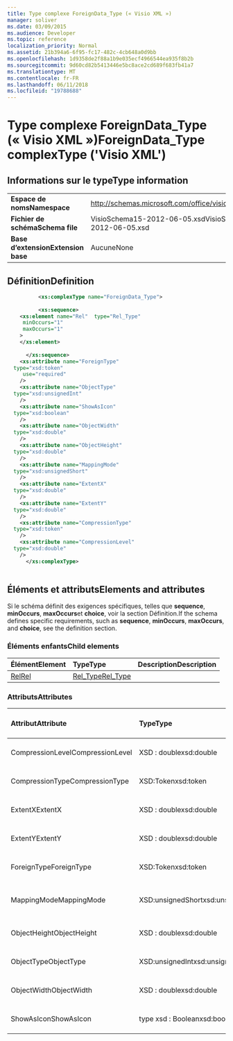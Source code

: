 ```yaml
---
title: Type complexe ForeignData_Type (« Visio XML »)
manager: soliver
ms.date: 03/09/2015
ms.audience: Developer
ms.topic: reference
localization_priority: Normal
ms.assetid: 21b394a6-6f95-fc17-482c-4cb648a0d9bb
ms.openlocfilehash: 1d9358de2f88a1b9e035ecf4966544ea935f8b2b
ms.sourcegitcommit: 9d60cd82b5413446e5bc8ace2cd689f683fb41a7
ms.translationtype: MT
ms.contentlocale: fr-FR
ms.lasthandoff: 06/11/2018
ms.locfileid: "19788688"
---
```

# <a name="foreigndatatype-complextype-visio-xml"></a><span data-ttu-id="c919e-102">Type complexe ForeignData_Type (« Visio XML »)</span><span class="sxs-lookup"><span data-stu-id="c919e-102">ForeignData_Type complexType ('Visio XML')</span></span>

## <a name="type-information"></a><span data-ttu-id="c919e-103">Informations sur le type</span><span class="sxs-lookup"><span data-stu-id="c919e-103">Type information</span></span>

|||
|:-----|:-----|
|<span data-ttu-id="c919e-104">**Espace de noms**</span><span class="sxs-lookup"><span data-stu-id="c919e-104">**Namespace**</span></span> <br/> |http://schemas.microsoft.com/office/visio/2011/1/core  <br/> |
|<span data-ttu-id="c919e-105">**Fichier de schéma**</span><span class="sxs-lookup"><span data-stu-id="c919e-105">**Schema file**</span></span> <br/> |<span data-ttu-id="c919e-106">VisioSchema15-2012-06-05.xsd</span><span class="sxs-lookup"><span data-stu-id="c919e-106">VisioSchema15-2012-06-05.xsd</span></span>  <br/> |
|<span data-ttu-id="c919e-107">**Base d’extension**</span><span class="sxs-lookup"><span data-stu-id="c919e-107">**Extension base**</span></span> <br/> |<span data-ttu-id="c919e-108">Aucune</span><span class="sxs-lookup"><span data-stu-id="c919e-108">None</span></span>  <br/> |
   
## <a name="definition"></a><span data-ttu-id="c919e-109">Définition</span><span class="sxs-lookup"><span data-stu-id="c919e-109">Definition</span></span>

```XML
          <xs:complexType name="ForeignData_Type">
          
          <xs:sequence>
    <xs:element name="Rel"  type="Rel_Type"
     minOccurs="1"
     maxOccurs="1"
    >
    </xs:element>
    
      </xs:sequence>
    <xs:attribute name="ForeignType"
  type="xsd:token"
     use="required"
    />
    <xs:attribute name="ObjectType"
  type="xsd:unsignedInt"
    />
    <xs:attribute name="ShowAsIcon"
  type="xsd:boolean"
    />
    <xs:attribute name="ObjectWidth"
  type="xsd:double"
    />
    <xs:attribute name="ObjectHeight"
  type="xsd:double"
    />
    <xs:attribute name="MappingMode"
  type="xsd:unsignedShort"
    />
    <xs:attribute name="ExtentX"
  type="xsd:double"
    />
    <xs:attribute name="ExtentY"
  type="xsd:double"
    />
    <xs:attribute name="CompressionType"
  type="xsd:token"
    />
    <xs:attribute name="CompressionLevel"
  type="xsd:double"
    />
      </xs:complexType>
      
```

## <a name="elements-and-attributes"></a><span data-ttu-id="c919e-110">Éléments et attributs</span><span class="sxs-lookup"><span data-stu-id="c919e-110">Elements and attributes</span></span>

<span data-ttu-id="c919e-111">Si le schéma définit des exigences spécifiques, telles que **sequence**, **minOccurs**, **maxOccurs**et **choice**, voir la section Définition.</span><span class="sxs-lookup"><span data-stu-id="c919e-111">If the schema defines specific requirements, such as **sequence**, **minOccurs**, **maxOccurs**, and **choice**, see the definition section.</span></span> 
  
### <a name="child-elements"></a><span data-ttu-id="c919e-112">Éléments enfants</span><span class="sxs-lookup"><span data-stu-id="c919e-112">Child elements</span></span>

|<span data-ttu-id="c919e-113">**Élément**</span><span class="sxs-lookup"><span data-stu-id="c919e-113">**Element**</span></span>|<span data-ttu-id="c919e-114">**Type**</span><span class="sxs-lookup"><span data-stu-id="c919e-114">**Type**</span></span>|<span data-ttu-id="c919e-115">**Description**</span><span class="sxs-lookup"><span data-stu-id="c919e-115">**Description**</span></span>|
|:-----|:-----|:-----|
|[<span data-ttu-id="c919e-116">Rel</span><span class="sxs-lookup"><span data-stu-id="c919e-116">Rel</span></span>](rel-element-foreigndata_type-complextypevisio-xml.md) <br/> |[<span data-ttu-id="c919e-117">Rel_Type</span><span class="sxs-lookup"><span data-stu-id="c919e-117">Rel_Type</span></span>](rel_type-complextypevisio-xml.md) <br/> ||
   
### <a name="attributes"></a><span data-ttu-id="c919e-118">Attributs</span><span class="sxs-lookup"><span data-stu-id="c919e-118">Attributes</span></span>

|<span data-ttu-id="c919e-119">**Attribut**</span><span class="sxs-lookup"><span data-stu-id="c919e-119">**Attribute**</span></span>|<span data-ttu-id="c919e-120">**Type**</span><span class="sxs-lookup"><span data-stu-id="c919e-120">**Type**</span></span>|<span data-ttu-id="c919e-121">**Obligatoire**</span><span class="sxs-lookup"><span data-stu-id="c919e-121">**Required**</span></span>|<span data-ttu-id="c919e-122">**Description**</span><span class="sxs-lookup"><span data-stu-id="c919e-122">**Description**</span></span>|<span data-ttu-id="c919e-123">**Valeurs possibles**</span><span class="sxs-lookup"><span data-stu-id="c919e-123">**Possible values**</span></span>|
|:-----|:-----|:-----|:-----|:-----|
|<span data-ttu-id="c919e-124">CompressionLevel</span><span class="sxs-lookup"><span data-stu-id="c919e-124">CompressionLevel</span></span>  <br/> |<span data-ttu-id="c919e-125">XSD : double</span><span class="sxs-lookup"><span data-stu-id="c919e-125">xsd:double</span></span>  <br/> |<span data-ttu-id="c919e-126">facultatif</span><span class="sxs-lookup"><span data-stu-id="c919e-126">optional</span></span>  <br/> ||<span data-ttu-id="c919e-127">Valeurs du type xsd : double.</span><span class="sxs-lookup"><span data-stu-id="c919e-127">Values of the xsd:double type.</span></span>  <br/> |
|<span data-ttu-id="c919e-128">CompressionType</span><span class="sxs-lookup"><span data-stu-id="c919e-128">CompressionType</span></span>  <br/> |<span data-ttu-id="c919e-129">XSD:Token</span><span class="sxs-lookup"><span data-stu-id="c919e-129">xsd:token</span></span>  <br/> |<span data-ttu-id="c919e-130">facultatif</span><span class="sxs-lookup"><span data-stu-id="c919e-130">optional</span></span>  <br/> ||<span data-ttu-id="c919e-131">Valeurs du type xsd:token.</span><span class="sxs-lookup"><span data-stu-id="c919e-131">Values of the xsd:token type.</span></span>  <br/> |
|<span data-ttu-id="c919e-132">ExtentX</span><span class="sxs-lookup"><span data-stu-id="c919e-132">ExtentX</span></span>  <br/> |<span data-ttu-id="c919e-133">XSD : double</span><span class="sxs-lookup"><span data-stu-id="c919e-133">xsd:double</span></span>  <br/> |<span data-ttu-id="c919e-134">facultatif</span><span class="sxs-lookup"><span data-stu-id="c919e-134">optional</span></span>  <br/> ||<span data-ttu-id="c919e-135">Valeurs du type xsd : double.</span><span class="sxs-lookup"><span data-stu-id="c919e-135">Values of the xsd:double type.</span></span>  <br/> |
|<span data-ttu-id="c919e-136">ExtentY</span><span class="sxs-lookup"><span data-stu-id="c919e-136">ExtentY</span></span>  <br/> |<span data-ttu-id="c919e-137">XSD : double</span><span class="sxs-lookup"><span data-stu-id="c919e-137">xsd:double</span></span>  <br/> |<span data-ttu-id="c919e-138">facultatif</span><span class="sxs-lookup"><span data-stu-id="c919e-138">optional</span></span>  <br/> ||<span data-ttu-id="c919e-139">Valeurs du type xsd : double.</span><span class="sxs-lookup"><span data-stu-id="c919e-139">Values of the xsd:double type.</span></span>  <br/> |
|<span data-ttu-id="c919e-140">ForeignType</span><span class="sxs-lookup"><span data-stu-id="c919e-140">ForeignType</span></span>  <br/> |<span data-ttu-id="c919e-141">XSD:Token</span><span class="sxs-lookup"><span data-stu-id="c919e-141">xsd:token</span></span>  <br/> |<span data-ttu-id="c919e-142">obligatoire</span><span class="sxs-lookup"><span data-stu-id="c919e-142">required</span></span>  <br/> ||<span data-ttu-id="c919e-143">Valeurs du type xsd:token.</span><span class="sxs-lookup"><span data-stu-id="c919e-143">Values of the xsd:token type.</span></span>  <br/> |
|<span data-ttu-id="c919e-144">MappingMode</span><span class="sxs-lookup"><span data-stu-id="c919e-144">MappingMode</span></span>  <br/> |<span data-ttu-id="c919e-145">XSD:unsignedShort</span><span class="sxs-lookup"><span data-stu-id="c919e-145">xsd:unsignedShort</span></span>  <br/> |<span data-ttu-id="c919e-146">facultatif</span><span class="sxs-lookup"><span data-stu-id="c919e-146">optional</span></span>  <br/> ||<span data-ttu-id="c919e-147">Valeurs du type xsd:unsignedShort.</span><span class="sxs-lookup"><span data-stu-id="c919e-147">Values of the xsd:unsignedShort type.</span></span>  <br/> |
|<span data-ttu-id="c919e-148">ObjectHeight</span><span class="sxs-lookup"><span data-stu-id="c919e-148">ObjectHeight</span></span>  <br/> |<span data-ttu-id="c919e-149">XSD : double</span><span class="sxs-lookup"><span data-stu-id="c919e-149">xsd:double</span></span>  <br/> |<span data-ttu-id="c919e-150">facultatif</span><span class="sxs-lookup"><span data-stu-id="c919e-150">optional</span></span>  <br/> ||<span data-ttu-id="c919e-151">Valeurs du type xsd : double.</span><span class="sxs-lookup"><span data-stu-id="c919e-151">Values of the xsd:double type.</span></span>  <br/> |
|<span data-ttu-id="c919e-152">ObjectType</span><span class="sxs-lookup"><span data-stu-id="c919e-152">ObjectType</span></span>  <br/> |<span data-ttu-id="c919e-153">XSD:unsignedInt</span><span class="sxs-lookup"><span data-stu-id="c919e-153">xsd:unsignedInt</span></span>  <br/> |<span data-ttu-id="c919e-154">facultatif</span><span class="sxs-lookup"><span data-stu-id="c919e-154">optional</span></span>  <br/> ||<span data-ttu-id="c919e-155">Valeurs du type xsd:unsignedInt.</span><span class="sxs-lookup"><span data-stu-id="c919e-155">Values of the xsd:unsignedInt type.</span></span>  <br/> |
|<span data-ttu-id="c919e-156">ObjectWidth</span><span class="sxs-lookup"><span data-stu-id="c919e-156">ObjectWidth</span></span>  <br/> |<span data-ttu-id="c919e-157">XSD : double</span><span class="sxs-lookup"><span data-stu-id="c919e-157">xsd:double</span></span>  <br/> |<span data-ttu-id="c919e-158">facultatif</span><span class="sxs-lookup"><span data-stu-id="c919e-158">optional</span></span>  <br/> ||<span data-ttu-id="c919e-159">Valeurs du type xsd : double.</span><span class="sxs-lookup"><span data-stu-id="c919e-159">Values of the xsd:double type.</span></span>  <br/> |
|<span data-ttu-id="c919e-160">ShowAsIcon</span><span class="sxs-lookup"><span data-stu-id="c919e-160">ShowAsIcon</span></span>  <br/> |<span data-ttu-id="c919e-161">type xsd : Boolean</span><span class="sxs-lookup"><span data-stu-id="c919e-161">xsd:boolean</span></span>  <br/> |<span data-ttu-id="c919e-162">facultatif</span><span class="sxs-lookup"><span data-stu-id="c919e-162">optional</span></span>  <br/> ||<span data-ttu-id="c919e-163">Valeurs du type de type xsd : Boolean.</span><span class="sxs-lookup"><span data-stu-id="c919e-163">Values of the xsd:boolean type.</span></span>  <br/> |
   

